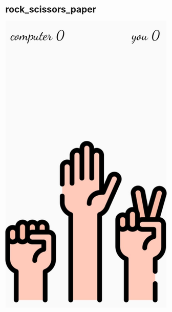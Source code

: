 # rock_scissors_paper
![alt text](https://github.com/amir15bfk/rock_scissors_paper/blob/main/image.jpg "image")
